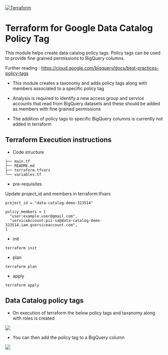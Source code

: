 [![Terraform](https://github.com/itsavvy-ankur/data-catalog-policy-tags/actions/workflows/terraform.yml/badge.svg)](https://github.com/itsavvy-ankur/data-catalog-policy-tags/actions/workflows/terraform.yml)

# Terraform for Google Data Catalog Policy Tag
This module helps create data catalog policy tags. Policy tags can be used to provide fine grained permissions to BigQuery columns.


Further reading : https://cloud.google.com/bigquery/docs/best-practices-policy-tags


* This module creates a taxonomy and adds policy tags along with members associated to a specific policy tag

* Analysis is required to identify a new access group and service accounts that read from BigQuery datasets and these should be added as members with fine grained permissions

* The addition of policy tags to specific BigQuery columns is currently not added in terraform



## Terraform Execution instructions

* Code structure

```
├── main.tf
├── README.md
├── terraform.tfvars
└── variables.tf
```

* pre-requisites

Update project_id and members in terraform.tfvars

```
project_id = "data-catalog-demo-323514"

policy_members = [
  "user:example.user@gmail.com",
  "serviceAccount:pii-sa@data-catalog-demo-323514.iam.gserviceaccount.com",
]
```

* init

```terraform init```

* plan

```terraform plan```

* apply

```terraform apply```

## Data Catalog policy tags
* On execution of terraform the below policy tags and taxanomy along with roles is created

![](policy_tag_console.PNG)

* You can then add the policy tag to a BigQuery column

![](bigquery_policy_tag.PNG)
